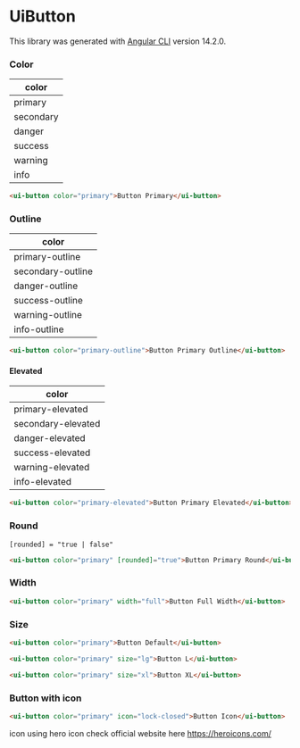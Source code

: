 # UiButton

This library was generated with [Angular CLI](https://github.com/angular/angular-cli) version 14.2.0.

### Color

| color     |
|-----------|
| primary   |
| secondary |
| danger    |
| success   |
| warning   |
| info      |

```html
<ui-button color="primary">Button Primary</ui-button>
```

### Outline

| color             |
|-------------------|
| primary-outline   |
| secondary-outline |
| danger-outline    |
| success-outline   |
| warning-outline   |
| info-outline      |

```html
<ui-button color="primary-outline">Button Primary Outline</ui-button>
```

#### Elevated

| color              |
|--------------------|
| primary-elevated   |
| secondary-elevated |
| danger-elevated    |
| success-elevated   |
| warning-elevated   |
| info-elevated      |

```html
<ui-button color="primary-elevated">Button Primary Elevated</ui-button>
```

### Round

```
[rounded] = "true | false"
```

```html
<ui-button color="primary" [rounded]="true">Button Primary Round</ui-button>
```

### Width

```html
<ui-button color="primary" width="full">Button Full Width</ui-button>
```

### Size

```html
<ui-button color="primary">Button Default</ui-button>

<ui-button color="primary" size="lg">Button L</ui-button>

<ui-button color="primary" size="xl">Button XL</ui-button>
```

### Button with icon

```html
<ui-button color="primary" icon="lock-closed">Button Icon</ui-button>
```

icon using hero icon check official website here https://heroicons.com/


